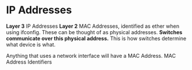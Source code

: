 # IP Addresses

**Layer 3** IP Addresses **Layer 2** MAC Addresses, identified as ether when using ifconfig. These can be thought of as physical addresses. **Switches communicate over this physical address.** This is how switches determine what device is what.

Anything that uses a network interface will have a MAC Address. MAC Address Identifiers
